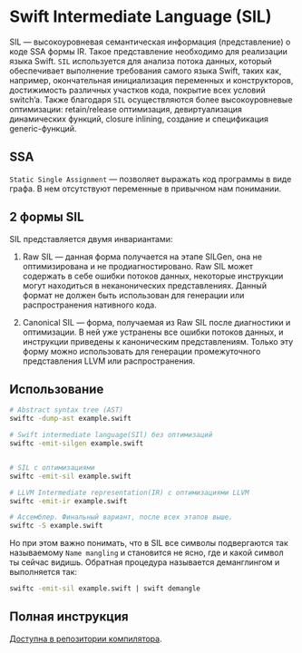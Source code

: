 # Swift Intermediate Language (SIL)

SIL — высокоуровневая семантическая информация (представление) о коде SSA формы IR. Такое представление необходимо для реализации языка Swift. `SIL` используется для анализа потока данных, который обеспечивает выполнение требования самого языка Swift, таких как, например, окончательная инициализация переменных и конструкторов, достижимость различных участков кода, покрытие всех условий switch’a.
Также благодаря `SIL` осуществляются более высокоуровневые оптимизации: retain/release оптимизация, девиртуализация динамических функций, closure inlining, создание и спецификация generic-функций.

## SSA

`Static Single Assignment` — позволяет выражать код программы в виде графа. В нем отсутствуют переменные в привычном нам понимании.

## 2 формы SIL

SIL представляется двумя инвариантами:

1. Raw SIL — данная форма получается на этапе SILGen, она не оптимизирована и не продиагностировано. Raw SIL может содержать в себе ошибки потоков данных, некоторые инструкции могут находиться в неканонических представлениях. Данный формат не должен быть использован для генерации или распространения нативного кода.

2. Canonical SIL — форма, получаемая из Raw SIL после диагностики и оптимизации. В ней уже устранены все ошибки потоков данных, и инструкции приведены к каноническим представлениям. Только эту форму можно использовать для генерации промежуточного представления LLVM или распространения.

## Использование

```bash
# Abstract syntax tree (AST)
swiftc -dump-ast example.swift

# Swift intermediate language(SIl) без оптимизаций
swiftc -emit-silgen example.swift


# SIL с оптимизациями
swiftc -emit-sil example.swift

# LLVM Intermediate representation(IR) с оптимизациями LLVM
swiftc -emit-ir example.swift

# Ассемблер. Финальный вариант, после всех этапов выше.
swiftc -S example.swift
```

Но при этом важно понимать, что в SIL все символы подвергаются так называемому `Name mangling` и становится не ясно, где и какой символ ты сейчас видишь. Обратная процедура называется деманглингом и выполняется так:

```bash
swiftc -emit-sil example.swift | swift demangle
```

## Полная инструкция

[Доступна в репозитории компилятора](https://github.com/apple/swift/blob/main/docs/SIL.rst).